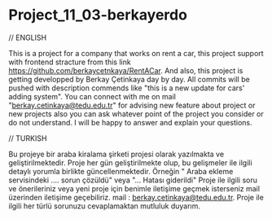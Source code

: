 # Project_11_03-berkayerdo



// ENGLISH


This is a project for a company that works on rent a car, this project support with frontend stracture from this link https://github.com/berkaycetnkaya/RentACar. And also, this project is getting developped by Berkay Çetinkaya day by day. All commits will be pushed with description commends like "this is a new update for cars' adding system". You can connect with me on mail "berkay.cetinkaya@tedu.edu.tr" for advising new feature about project or new projects also you can ask whatever point of the project you consider or do not understand. I will be happy to answer and explain your questions.


// TURKISH

Bu projeye bir araba kiralama şirketi projesi olarak yazılmakta ve geliştirilmektedir. Proje her gün geliştirilmekte olup, bu gelişmeler ile ilgili detaylı yorumla birlikte güncellenmektedir. Örneğin " Araba ekleme servisindeki .... sorun çözüldü" veya "... Hatası giderildi" Proje ile ilgili soru ve önerileriniz veya yeni proje için benimle iletişime geçmek isterseniz mail üzerinden iletişime geçebiliriz.
mail : berkay.cetinkaya@tedu.edu.tr. Proje ile ilgili her türlü sorunuzu cevaplamaktan mutluluk duyarım.
